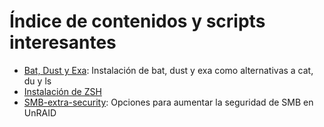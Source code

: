 # Índice de contenidos y scripts interesantes

- [Bat, Dust y Exa](./Bat-Dust-Exa): Instalación de bat, dust y exa como alternativas a cat, du y ls
- [Instalación de ZSH](./Oh-my-ZSH)
- [SMB-extra-security](./SMB-extra-security): Opciones para aumentar la seguridad de SMB en UnRAID